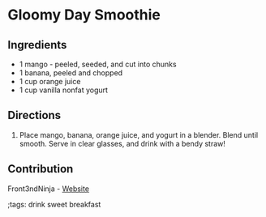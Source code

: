 # Gloomy Day Smoothie

## Ingredients

- 1 mango - peeled, seeded, and cut into chunks
- 1 banana, peeled and chopped
- 1 cup orange juice
- 1 cup vanilla nonfat yogurt

## Directions

1. Place mango, banana, orange juice, and yogurt in a blender. Blend until smooth. Serve in clear glasses, and drink with a bendy straw!

## Contribution

Front3ndNinja - [Website](https://github.com/Front3ndNinja)

;tags: drink sweet breakfast